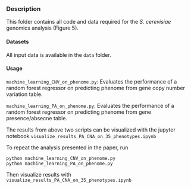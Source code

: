 ### Description
This folder contains all code and data required for the *S. cerevisiae* genomics analysis (Figure 5).

#### Datasets
All input data is available in the `data` folder.

#### Usage
`machine_learning_CNV_on_phenome.py`: Evaluates the performance of a random forest regressor on predicting phenome from gene copy number variation table.


`machine_learning_PA_on_phenome.py`: Evaluates the performance of a random forest regressor on predicting phenome from gene presence/absecne table.

The results from above two scripts can be visualized with the jupyter notebook `visualize_results_PA_CNA_on_35_phenotypes.ipynb`

To repeat the analysis presented in the paper, run 
```
python machine_learning_CNV_on_phenome.py
python machine_learning_PA_on_phenome.py
```
Then visualize results with `visualize_results_PA_CNA_on_35_phenotypes.ipynb`
